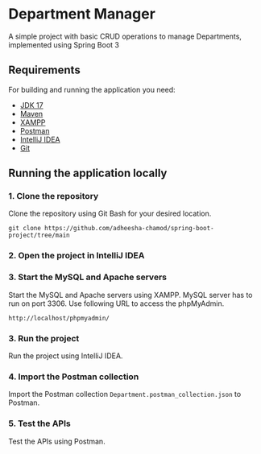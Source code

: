 # Department Manager

A simple project with basic CRUD operations to manage Departments, implemented using Spring Boot 3

## Requirements

For building and running the application you need:

- [JDK 17](https://www.oracle.com/java/technologies/downloads/#java17)
- [Maven](https://maven.apache.org/download.cgi)
- [XAMPP](https://www.apachefriends.org/download.html)
- [Postman](https://www.postman.com/downloads/)
- [IntelliJ IDEA](https://www.jetbrains.com/idea/download/?section=windows)
- [Git](https://www.git-scm.com/downloads)

## Running the application locally

### 1. Clone the repository

Clone the repository using Git Bash for your desired location.

```
git clone https://github.com/adheesha-chamod/spring-boot-project/tree/main
```

### 2. Open the project in IntelliJ IDEA

### 3. Start the MySQL and Apache servers

Start the MySQL and Apache servers using XAMPP.
MySQL server has to run on port 3306.
Use following URL to access the phpMyAdmin.

```
http://localhost/phpmyadmin/
```

### 3. Run the project

Run the project using IntelliJ IDEA.

### 4. Import the Postman collection

Import the Postman collection `Department.postman_collection.json` to Postman.

### 5. Test the APIs

Test the APIs using Postman.
